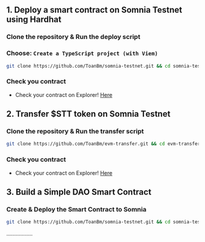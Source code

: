 ## 1. Deploy a smart contract on Somnia Testnet using Hardhat
### Clone the repository & Run the deploy script
### Choose: `Create a TypeScript project (with Viem)`
```Bash
git clone https://github.com/ToanBm/somnia-testnet.git && cd somnia-testnet && chmod +x contract.sh && ./contract.sh
```
### Check you contract
- Check your contract on Explorer! [Here](https://shannon-explorer.somnia.network/)

## 2. Transfer $STT token on Somnia Testnet
### Clone the repository & Run the transfer script
```Bash
git clone https://github.com/ToanBm/evm-transfer.git && cd evm-transfer && chmod +x setup.sh && ./setup.sh
```
### Check you contract
- Check your contract on Explorer! [Here](https://shannon-explorer.somnia.network/)

## 3. Build a Simple DAO Smart Contract
### Create & Deploy the Smart Contract to Somnia
```Bash
git clone https://github.com/ToanBm/somnia-testnet.git && cd somnia-testnet && chmod +x DAO.sh && ./DAO.sh
```

.................
